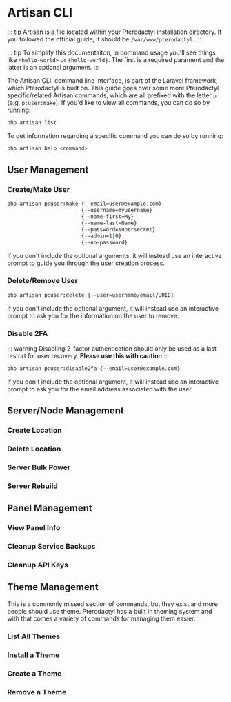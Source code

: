 # Artisan CLI

::: tip
Artisan is a file located within your Pterodactyl installation directory. If you followed the official guide, it should be `/var/www/pterodactyl`.
:::

::: tip
To simplify this documentaiton, in command usage you'll see things like `<hello-world>` or `{hello-world}`. The first is a required parament and the latter is an optional argument.
:::

The Artisan CLI, command line interface, is part of the Laravel framework, which Pterodactyl is built on. This guide goes over some more Pterodactyl specific/related Artisan commands, which are all prefixed with the letter `p` (e.g. `p:user:make`). If you'd like to view all commands, you can do so by running:

```bash
php artisan list
```

To get information regarding a specific command you can do so by running:

```bash
php artisan help <command>
```

## User Management

### Create/Make User

```bash
php artisan p:user:make {--email=user@example.com}
                        {--username=myusername}
                        {--name-first=My}
                        {--name-last=Name}
                        {--password=supersecret}
                        {--admin=1|0}
                        {--no-password}
```

If you don't include the optional arguments, it will instead use an interactive prompt to guide you through the user creation process.

### Delete/Remove User

```bash
php artisan p:user:delete {--user=username/email/UUID}
```

If you don't include the optional argument, it will instead use an interactive prompt to ask you for the information on the user to remove.

### Disable 2FA

::: warning
Disabling 2-factor authentication should only be used as a last restort for user recovery. **Please use this with caution**
:::

```bash
php artisan p:user:disable2fa {--email=user@example.com}
```

If you don't include the optional argument, it will instead use an interactive prompt to ask you for the email address associated with the user.

## Server/Node Management

### Create Location

### Delete Location

### Server Bulk Power

### Server Rebuild

## Panel Management

### View Panel Info

### Cleanup Service Backups

### Cleanup API Keys

## Theme Management

This is a commonly missed section of commands, but they exist and more people should use theme. Pterodactyl has a built in theming system and with that comes a variety of commands for managing them easier.

### List All Themes

### Install a Theme

### Create a Theme

### Remove a Theme
